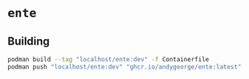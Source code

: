 # `ente`

## Building

```sh
podman build --tag "localhost/ente:dev" -f Containerfile
podman push "localhost/ente:dev" "ghcr.io/andygeorge/ente:latest"
```
